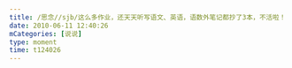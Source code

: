 ```yaml
---
title: /思念//sjb/这么多作业，还天天听写语文、英语，语数外笔记都抄了3本，不活啦！！！我要玩炫舞！！！
date: 2010-06-11 12:40:26
mCategories: [说说]
type: moment
time: t124026
---
```


